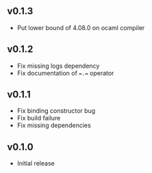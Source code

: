 ## v0.1.3

- Put lower bound of 4.08.0 on ocaml compiler

## v0.1.2

- Fix missing logs dependency
- Fix documentation of `=.=` operator

## v0.1.1

- Fix binding constructor bug
- Fix build failure
- Fix missing dependencies

## v0.1.0

- Initial release
